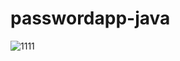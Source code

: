 # passwordapp-java
![1111](https://user-images.githubusercontent.com/93701796/175297182-6cb2c91f-fe41-4595-b6b6-9a65b6e15db7.gif)
